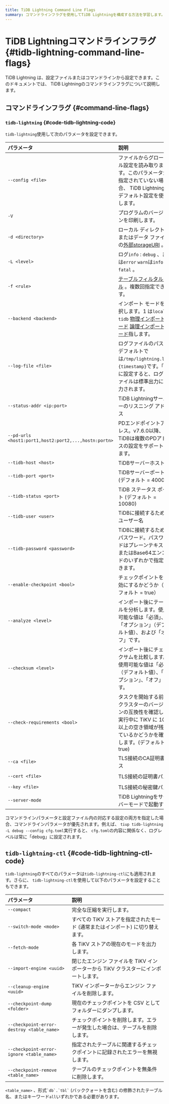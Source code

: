 ```yaml
---
title: TiDB Lightning Command Line Flags
summary: コマンドラインフラグを使用してTiDB Lightningを構成する方法を学習します。
---
```


# TiDB Lightningコマンドラインフラグ {#tidb-lightning-command-line-flags}

TiDB Lightning は、設定ファイルまたはコマンドラインから設定できます。このドキュメントでは、 TiDB Lightningのコマンドラインフラグについて説明します。

## コマンドラインフラグ {#command-line-flags}

### <code>tidb-lightning</code> {#code-tidb-lightning-code}

`tidb-lightning`使用して次のパラメータを設定できます。

| パラメータ                                                 | 説明                                                                                                                                                                                | 対応する構成項目                       |
| :---------------------------------------------------- | :-------------------------------------------------------------------------------------------------------------------------------------------------------------------------------- | :----------------------------- |
| `--config <file>`                                     | ファイルからグローバル設定を読み取ります。このパラメータが指定されていない場合、 TiDB Lightningはデフォルト設定を使用します。                                                                                                            |                                |
| `-V`                                                  | プログラムのバージョンを印刷します。                                                                                                                                                                |                                |
| `-d <directory>`                                      | ローカル ディレクトリまたはデータ ファイルの[外部storageURI](/external-storage-uri.md) 。                                                                                                                 | `mydumper.data-source-dir`     |
| `-L <level>`                                          | ログ`info` : `debug` 、または`error` `warn`は`info` `fatal` 。                                                                                                                            | `lightning.level`              |
| `-f <rule>`                                           | [テーブルフィルタルール](/table-filter.md) 。複数回指定できます。                                                                                                                                       | `mydumper.filter`              |
| `--backend <backend>`                                 | インポート モードを選択します。1 は`local` 、 `tidb` [物理インポートモード](/tidb-lightning/tidb-lightning-physical-import-mode.md) [論理インポートモード](/tidb-lightning/tidb-lightning-logical-import-mode.md)指します。 | `tikv-importer.backend`        |
| `--log-file <file>`                                   | ログファイルのパス。デフォルトでは`/tmp/lightning.log.{timestamp}`です。「-」に設定すると、ログファイルは標準出力に出力されます。                                                                                                 | `lightning.log-file`           |
| `--status-addr <ip:port>`                             | TiDB Lightningサーバーのリスニング アドレス                                                                                                                                                     | `lightning.status-port`        |
| `--pd-urls <host1:port1,host2:port2,...,hostn:portn>` | PDエンドポイントアドレス。v7.6.0以降、TiDBは複数のPDアドレスの設定をサポートします。                                                                                                                                 | `tidb.pd-addr`                 |
| `--tidb-host <host>`                                  | TiDBサーバーホスト                                                                                                                                                                       | `tidb.host`                    |
| `--tidb-port <port>`                                  | TiDBサーバーポート (デフォルト = 4000)                                                                                                                                                        | `tidb.port`                    |
| `--tidb-status <port>`                                | TiDB ステータス ポート (デフォルト = 10080)                                                                                                                                                    | `tidb.status-port`             |
| `--tidb-user <user>`                                  | TiDBに接続するためのユーザー名                                                                                                                                                                 | `tidb.user`                    |
| `--tidb-password <password>`                          | TiDBに接続するためのパスワード。パスワードはプレーンテキストまたはBase64エンコードのいずれかで指定できます。                                                                                                                       | `tidb.password`                |
| `--enable-checkpoint <bool>`                          | チェックポイントを有効にするかどうか（デフォルト = true）                                                                                                                                                  | `checkpoint.enable`            |
| `--analyze <level>`                                   | インポート後にテーブルを分析します。使用可能な値は「必須」、「オプション」（デフォルト値）、および「オフ」です。                                                                                                                          | `post-restore.analyze`         |
| `--checksum <level>`                                  | インポート後にチェックサムを比較します。使用可能な値は「必須」（デフォルト値）、「オプション」、「オフ」です。                                                                                                                           | `post-restore.checksum`        |
| `--check-requirements <bool>`                         | タスクを開始する前にクラスターのバージョンの互換性を確認し、実行中に TiKV に 10% 以上の空き領域が残っているかどうかを確認します。(デフォルト = true)                                                                                              | `lightning.check-requirements` |
| `--ca <file>`                                         | TLS接続のCA証明書パス                                                                                                                                                                     | `security.ca-path`             |
| `--cert <file>`                                       | TLS接続の証明書パス                                                                                                                                                                       | `security.cert-path`           |
| `--key <file>`                                        | TLS接続の秘密鍵パス                                                                                                                                                                       | `security.key-path`            |
| `--server-mode`                                       | TiDB Lightningをサーバーモードで起動する                                                                                                                                                       | `lightning.server-mode`        |

コマンドラインパラメータと設定ファイル内の対応する設定の両方を指定した場合、コマンドラインパラメータが優先されます。例えば、 `tiup tidb-lightning -L debug --config cfg.toml`実行すると、 `cfg.toml`の内容に関係なく、ログレベルは常に「debug」に設定されます。

## <code>tidb-lightning-ctl</code> {#code-tidb-lightning-ctl-code}

`tidb-lightning`のすべてのパラメータは`tidb-lightning-ctl`にも適用されます。さらに、 `tidb-lightning-ctl`を使用して以下のパラメータを設定することもできます。

| パラメータ                                     | 説明                                               |
| :---------------------------------------- | :----------------------------------------------- |
| `--compact`                               | 完全な圧縮を実行します。                                     |
| `--switch-mode <mode>`                    | すべての TiKV ストアを指定されたモード (通常またはインポート) に切り替えます。     |
| `--fetch-mode`                            | 各 TiKV ストアの現在のモードを出力します。                         |
| `--import-engine <uuid>`                  | 閉じたエンジン ファイルを TiKV インポーターから TiKV クラスターにインポートします。 |
| `--cleanup-engine <uuid>`                 | TiKV インポーターからエンジン ファイルを削除します。                    |
| `--checkpoint-dump <folder>`              | 現在のチェックポイントを CSV としてフォルダーにダンプします。                |
| `--checkpoint-error-destroy <table_name>` | チェックポイントを削除します。エラーが発生した場合は、テーブルを削除します。           |
| `--checkpoint-error-ignore <table_name>`  | 指定されたテーブルに関連するチェックポイントに記録されたエラーを無視します。           |
| `--checkpoint-remove <table_name>`        | テーブルのチェックポイントを無条件に削除します。                         |

`<table_name>` 、形式`` `db`.`tbl` `` (バッククォートを含む) の修飾されたテーブル名、またはキーワード`all`いずれかである必要があります。
